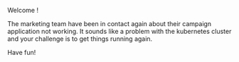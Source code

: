 Welcome !

The marketing team have been in contact again about their campaign application not working. It sounds like a problem with the kubernetes cluster and your challenge is to get things running again. 

Have fun!
